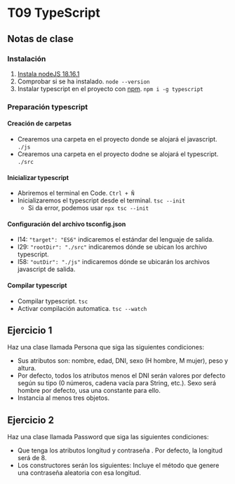 # T09 TypeScript

## Notas de clase
### Instalación
1. [Instala nodeJS 18.16.1](https://nodejs.org/en)
2. Comprobar si se ha instalado. `node --version`
3. Instalar typescript en el proyecto con [npm](https://www.npmjs.com/package/typescript). `npm i -g typescript`

### Preparación typescript
#### Creación de carpetas
* Crearemos una carpeta en el proyecto donde se alojará el javascript. `./js`
* Crearemos una carpeta en el proyecto dodne se alojará el typescript. `./src`

#### Inicializar typescript
* Abriremos el terminal en Code. `Ctrl + Ñ`
* Inicializaremos el typescript desde el terminal. `tsc --init`
    * Si da error, podemos usar `npx tsc --init`

#### Configuración del archivo tsconfig.json
* l14: `"target": "ES6"` indicaremos el estándar del lenguaje de salida.
* l29: `"rootDir": "./src"` indicaremos dónde se ubican los archivo typescript.
* l58: `"outDir": "./js"` indicaremos dónde se ubicarán los archivos javascript de salida.

#### Compilar typescript
* Compilar typescript. `tsc`
* Activar compilación automatica. `tsc --watch`

## Ejercicio 1
Haz una clase llamada Persona que siga las siguientes condiciones:
* Sus atributos son: nombre, edad, DNI, sexo (H hombre, M mujer), peso y altura.
* Por defecto, todos los atributos menos el DNI serán valores por defecto según su tipo (0 números, cadena vacía para String, etc.). Sexo será hombre por defecto, usa una constante para ello.
* Instancia al menos tres objetos.

## Ejercicio 2
Haz una clase llamada Password que siga las siguientes condiciones:
* Que tenga los atributos longitud y contraseña . Por defecto, la longitud será de 8.
* Los constructores serán los siguientes:
Incluye el método que genere una contraseña aleatoria con esa longitud.